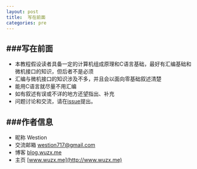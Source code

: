 ```yaml
---
layout: post
title:  写在前面
categories: pre
---
```

###写在前面
---

- 本教程假设读者具备一定的计算机组成原理和C语言基础，最好有汇编基础和微机接口的知识，但后者不是必须
- 汇编与微机接口的知识涉及不多，并且会以面向零基础叙述清楚
- 能用C语言就尽量不用汇编
- 如有叙述有误或不详的地方还望指出、补充
- 问题讨论和交流，请在[issue](https://github.com/westion717/KernelSharing/issues)提出。

###作者信息
---

- 昵称 Westion
- 交流邮箱 westion717@gmail.com
- 博客 [blog.wuzx.me](http://blog.wuzx.me)
- 主页 [www.wuzx.me](http://www.wuzx.me)
